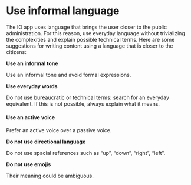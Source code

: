 # Use informal language

The IO app uses language that brings the user closer to the public administration. For this reason, use everyday language without trivializing the complexities and explain possible technical terms. Here are some suggestions for writing content using a language that is closer to the citizens:

**Use an informal tone**

Use an informal tone and avoid formal expressions.

**Use everyday words**

Do not use bureaucratic or technical terms: search for an everyday equivalent. If this is not possible, always explain what it means.

#### Use an active voice

Prefer an active voice over a passive voice.

**Do not use directional language**

Do not use spacial references such as “up”, “down”, “right”, “left".

**Do not use emojis**

Their meaning could be ambiguous.
